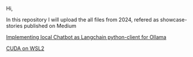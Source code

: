 
Hi,

In this repository I will upload the all files from 2024, refered as showcase-stories published on Medium

[Implementing local Chatbot as Langchain python-client for Ollama](https://medium.com/@ion.stefanache0/langchain-python-client-for-ollama-69f6c24078e2)

[CUDA on WSL2](https://medium.com/@ion.stefanache0/cuda-on-wsl2-cc2f1d5d128d)

